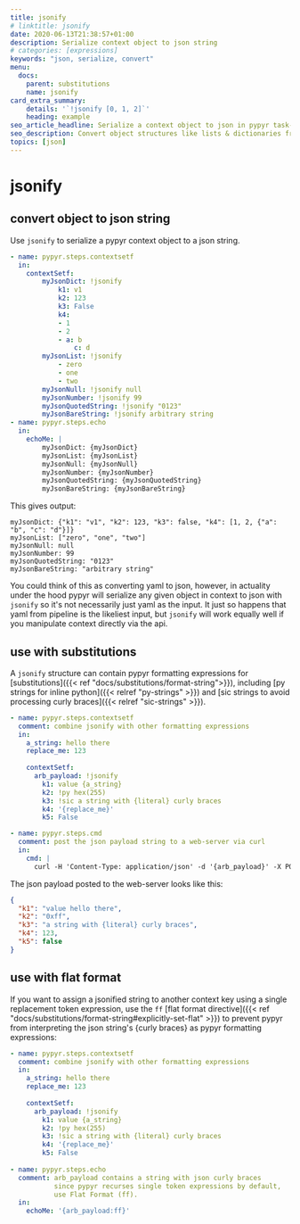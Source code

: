 ```yaml
---
title: jsonify
# linktitle: jsonify
date: 2020-06-13T21:38:57+01:00
description: Serialize context object to json string
# categories: [expressions]
keywords: "json, serialize, convert"
menu:
  docs:
    parent: substitutions
    name: jsonify
card_extra_summary:
    details: '`!jsonify [0, 1, 2]`'
    heading: example
seo_article_headline: Serialize a context object to json in pypyr task-runner. 
seo_description: Convert object structures like lists & dictionaries from yaml to a string of json.
topics: [json]
---
```

# jsonify
## convert object to json string
Use `jsonify` to serialize a pypyr context object to a json string.

```yaml
- name: pypyr.steps.contextsetf
  in:
    contextSetf:
        myJsonDict: !jsonify
            k1: v1
            k2: 123
            k3: False
            k4:
            - 1
            - 2
            - a: b
                c: d
        myJsonList: !jsonify
            - zero
            - one
            - two
        myJsonNull: !jsonify null
        myJsonNumber: !jsonify 99
        myJsonQuotedString: !jsonify "0123"
        myJsonBareString: !jsonify arbitrary string
- name: pypyr.steps.echo
  in:
    echoMe: |
        myJsonDict: {myJsonDict}
        myJsonList: {myJsonList}
        myJsonNull: {myJsonNull}
        myJsonNumber: {myJsonNumber}
        myJsonQuotedString: {myJsonQuotedString}
        myJsonBareString: {myJsonBareString}
```

This gives output:

```text
myJsonDict: {"k1": "v1", "k2": 123, "k3": false, "k4": [1, 2, {"a": "b", "c": "d"}]}
myJsonList: ["zero", "one", "two"]
myJsonNull: null
myJsonNumber: 99
myJsonQuotedString: "0123"
myJsonBareString: "arbitrary string"
```

You could think of this as converting yaml to json, however, in actuality under 
the hood pypyr will serialize any given object in context to json with 
`jsonify` so it's not necessarily just yaml as the input. It just so happens 
that yaml from pipeline is the likeliest input, but `jsonify` will work 
equally well if you manipulate context directly via the api.

## use with substitutions
A `jsonify` structure can contain pypyr formatting expressions for 
[substitutions]({{< ref "docs/substitutions/format-string">}}), including 
[py strings for inline python]({{< relref "py-strings" >}}) and 
[sic strings to avoid processing curly braces]({{< relref "sic-strings" >}}).

```yaml
- name: pypyr.steps.contextsetf
  comment: combine jsonify with other formatting expressions
  in:
    a_string: hello there
    replace_me: 123
    
    contextSetf:
      arb_payload: !jsonify
        k1: value {a_string}
        k2: !py hex(255)
        k3: !sic a string with {literal} curly braces
        k4: '{replace_me}'
        k5: False

- name: pypyr.steps.cmd
  comment: post the json payload string to a web-server via curl
  in:
    cmd: |
      curl -H 'Content-Type: application/json' -d '{arb_payload}' -X POST 'https://httpbin.org/post'
```

The json payload posted to the web-server looks like this:

```json
{
  "k1": "value hello there",
  "k2": "0xff",
  "k3": "a string with {literal} curly braces",
  "k4": 123,
  "k5": false
}
```

## use with flat format
If you want to assign a jsonified string to another context key using a single 
replacement token expression, use the `ff` 
[flat format directive]({{< ref "docs/substitutions/format-string#explicitly-set-flat" >}}) 
to prevent pypyr from interpreting the json string's {curly braces} as pypyr formatting
expressions:

```yaml
- name: pypyr.steps.contextsetf
  comment: combine jsonify with other formatting expressions
  in:
    a_string: hello there
    replace_me: 123
    
    contextSetf:
      arb_payload: !jsonify
        k1: value {a_string}
        k2: !py hex(255)
        k3: !sic a string with {literal} curly braces
        k4: '{replace_me}'
        k5: False
    
- name: pypyr.steps.echo
  comment: arb_payload contains a string with json curly braces
           since pypyr recurses single token expressions by default,
           use Flat Format (ff).
  in:
    echoMe: '{arb_payload:ff}'
```